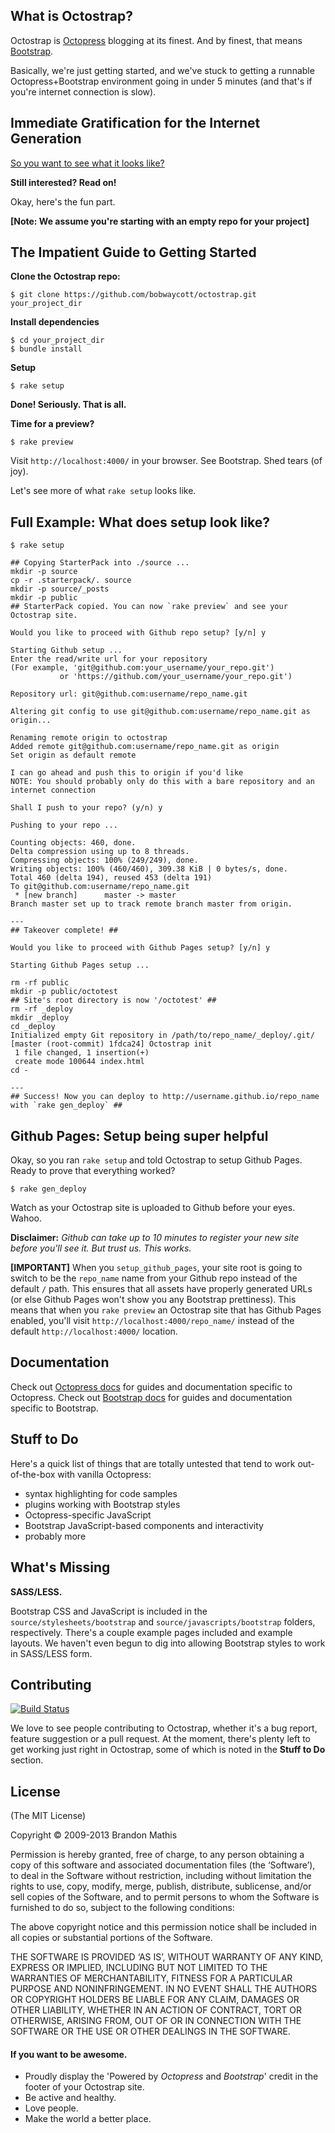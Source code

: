## What is Octostrap?

Octostrap is [Octopress](http://octopress.org) blogging at its finest. And by finest, that means [Bootstrap](http://getbootstrap.com).

Basically, we're just getting started, and we've stuck to getting a runnable Octopress+Bootstrap environment going in under 5 minutes (and that's if you're internet connection is slow).

## Immediate Gratification for the Internet Generation

[So you want to see what it looks like?](http://bobwaycott.github.io/octotest/)

**Still interested? Read on!**

Okay, here's the fun part.

**[Note: We assume you're starting with an empty repo for your project]**

## The Impatient Guide to Getting Started

**Clone the Octostrap repo:**

```
$ git clone https://github.com/bobwaycott/octostrap.git your_project_dir
```

**Install dependencies**

```
$ cd your_project_dir
$ bundle install
```

**Setup**

```
$ rake setup
```

**Done! Seriously. That is all.**

**Time for a preview?**

```
$ rake preview
```

Visit `http://localhost:4000/` in your browser. See Bootstrap. Shed tears (of joy).

Let's see more of what `rake setup` looks like.

## Full Example: What does setup look like?

```
$ rake setup

## Copying StarterPack into ./source ...
mkdir -p source
cp -r .starterpack/. source
mkdir -p source/_posts
mkdir -p public
## StarterPack copied. You can now `rake preview` and see your Octostrap site.

Would you like to proceed with Github repo setup? [y/n] y

Starting Github setup ...
Enter the read/write url for your repository
(For example, 'git@github.com:your_username/your_repo.git')
           or 'https://github.com/your_username/your_repo.git')

Repository url: git@github.com:username/repo_name.git

Altering git config to use git@github.com:username/repo_name.git as origin...

Renaming remote origin to octostrap
Added remote git@github.com:username/repo_name.git as origin
Set origin as default remote

I can go ahead and push this to origin if you'd like
NOTE: You should probably only do this with a bare repository and an internet connection

Shall I push to your repo? (y/n) y

Pushing to your repo ...

Counting objects: 460, done.
Delta compression using up to 8 threads.
Compressing objects: 100% (249/249), done.
Writing objects: 100% (460/460), 309.38 KiB | 0 bytes/s, done.
Total 460 (delta 194), reused 453 (delta 191)
To git@github.com:username/repo_name.git
 * [new branch]      master -> master
Branch master set up to track remote branch master from origin.

---
## Takeover complete! ##

Would you like to proceed with Github Pages setup? [y/n] y

Starting Github Pages setup ...

rm -rf public
mkdir -p public/octotest
## Site's root directory is now '/octotest' ##
rm -rf _deploy
mkdir _deploy
cd _deploy
Initialized empty Git repository in /path/to/repo_name/_deploy/.git/
[master (root-commit) 1fdca24] Octostrap init
 1 file changed, 1 insertion(+)
 create mode 100644 index.html
cd -

---
## Success! Now you can deploy to http://username.github.io/repo_name with `rake gen_deploy` ##
```


## Github Pages: Setup being super helpful

Okay, so you ran `rake setup` and told Octostrap to setup Github Pages. Ready to prove that everything worked?

```
$ rake gen_deploy
```

Watch as your Octostrap site is uploaded to Github before your eyes. Wahoo.

**Disclaimer:** *Github can take up to 10 minutes to register your new site before you'll see it. But trust us. This works.*

**[IMPORTANT]**
When you `setup_github_pages`, your site root is going to switch to be the `repo_name` name from your Github repo instead of the default `/` path. This ensures that all assets have properly generated URLs (or else Github Pages won't show you any Bootstrap prettiness). This means that when you `rake preview` an Octostrap site that has Github Pages enabled, you'll visit `http://localhost:4000/repo_name/` instead of the default `http://localhost:4000/` location.

## Documentation

Check out [Octopress docs](http://octopress.org/docs) for guides and documentation specific to Octopress. Check out [Bootstrap docs](http://getbootstrap.com/getting-started/) for guides and documentation specific to Bootstrap.

## Stuff to Do

Here's a quick list of things that are totally untested that tend to work out-of-the-box with vanilla Octopress:

- syntax highlighting for code samples
- plugins working with Bootstrap styles
- Octopress-specific JavaScript
- Bootstrap JavaScript-based components and interactivity
- probably more

## What's Missing

**SASS/LESS.**

Bootstrap CSS and JavaScript is included in the `source/stylesheets/bootstrap` and `source/javascripts/bootstrap` folders, respectively. There's a couple example pages included and example layouts. We haven't even begun to dig into allowing Bootstrap styles to work in SASS/LESS form.

## Contributing

[![Build Status](https://travis-ci.org/bobwaycott/octostrap.png?branch=master)](https://travis-ci.org/bobwaycott/octostrap)

We love to see people contributing to Octostrap, whether it's a bug report, feature suggestion or a pull request. At the moment, there's plenty left to get working just right in Octostrap, some of which is noted in the **Stuff to Do** section.

## License
(The MIT License)

Copyright © 2009-2013 Brandon Mathis

Permission is hereby granted, free of charge, to any person obtaining a copy of this software and associated documentation files (the ‘Software’), to deal in the Software without restriction, including without limitation the rights to use, copy, modify, merge, publish, distribute, sublicense, and/or sell copies of the Software, and to permit persons to whom the Software is furnished to do so, subject to the following conditions:

The above copyright notice and this permission notice shall be included in all copies or substantial portions of the Software.

THE SOFTWARE IS PROVIDED ‘AS IS’, WITHOUT WARRANTY OF ANY KIND, EXPRESS OR IMPLIED, INCLUDING BUT NOT LIMITED TO THE WARRANTIES OF MERCHANTABILITY, FITNESS FOR A PARTICULAR PURPOSE AND NONINFRINGEMENT. IN NO EVENT SHALL THE AUTHORS OR COPYRIGHT HOLDERS BE LIABLE FOR ANY CLAIM, DAMAGES OR OTHER LIABILITY, WHETHER IN AN ACTION OF CONTRACT, TORT OR OTHERWISE, ARISING FROM, OUT OF OR IN CONNECTION WITH THE SOFTWARE OR THE USE OR OTHER DEALINGS IN THE SOFTWARE.

#### If you want to be awesome.
- Proudly display the 'Powered by *Octopress* and *Bootstrap*' credit in the footer of your Octostrap site.
- Be active and healthy.
- Love people.
- Make the world a better place.

